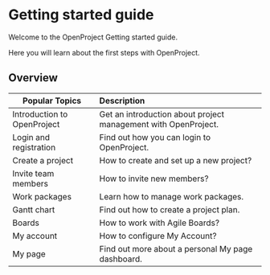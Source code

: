 # Getting started guide

Welcome to the OpenProject Getting started guide.

Here you will learn about the first steps with OpenProject.

## Overview

| Popular Topics              | Description                                                  |
| --------------------------- | :----------------------------------------------------------- |
| Introduction to OpenProject | Get an introduction about project management with OpenProject. |
| Login and registration      | Find out how you can login to OpenProject.                   |
| Create a project            | How to create and set up a new project?                      |
| Invite team members         | How to invite new members?                                   |
| Work packages               | Learn how to manage work packages.                           |
| Gantt chart                 | Find out how to create a project plan.                       |
| Boards                      | How to work with Agile Boards?                               |
| My account                  | How to configure My Account?                                 |
| My page                     | Find out more about a personal My page dashboard.            |